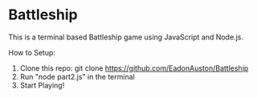 ﻿# Battleship
This is a terminal based Battleship game using JavaScript and Node.js. 

How to Setup:
1) Clone this repo: git clone https://github.com/EadonAuston/Battleship
2) Run "node part2.js" in the terminal
3) Start Playing!
